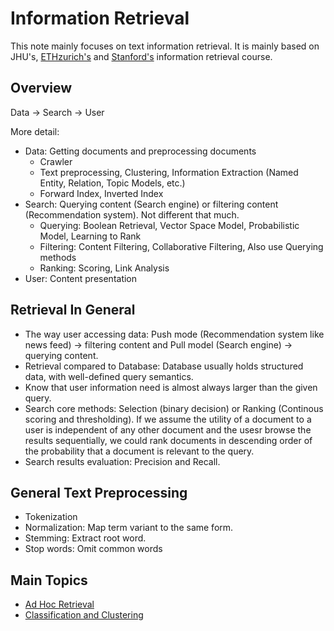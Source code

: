 # Information Retrieval

This note mainly focuses on text information retrieval. It is mainly based on JHU's, [ETHzurich's](https://www.systems.ethz.ch/courses/spring2018/informationretrieval) and [Stanford's](http://web.stanford.edu/class/cs276/) information retrieval course.

## Overview

Data -> Search -> User

More detail:

-   Data: Getting documents and preprocessing documents
    -   Crawler
    -   Text preprocessing, Clustering, Information Extraction (Named Entity, Relation, Topic Models, etc.)
    -   Forward Index, Inverted Index
-   Search: Querying content (Search engine) or filtering content (Recommendation system). Not different that much.
    -   Querying: Boolean Retrieval, Vector Space Model, Probabilistic Model, Learning to Rank
    -   Filtering: Content Filtering, Collaborative Filtering, Also use Querying methods
    -   Ranking: Scoring, Link Analysis
-   User: Content presentation

## Retrieval In General

-   The way user accessing data: Push mode (Recommendation system like news feed) -> filtering content and Pull model (Search engine) -> querying content.
-   Retrieval compared to Database: Database usually holds structured data, with well-defined query semantics.
-   Know that user information need is almost always larger than the given query.
-   Search core methods: Selection (binary decision) or Ranking (Continous scoring and thresholding). If we assume the utility of a document to a user is independent of any other document and the usesr browse the results sequentially, we could rank documents in descending order of the probability that a document is relevant to the query.
-   Search results evaluation: Precision and Recall.

## General Text Preprocessing

-   Tokenization
-   Normalization: Map term variant to the same form.
-   Stemming: Extract root word.
-   Stop words: Omit common words

## Main Topics

-   [Ad Hoc Retrieval](./ad_hoc_retrieval.md)
-   [Classification and Clustering](./classification_and_clustering.md)